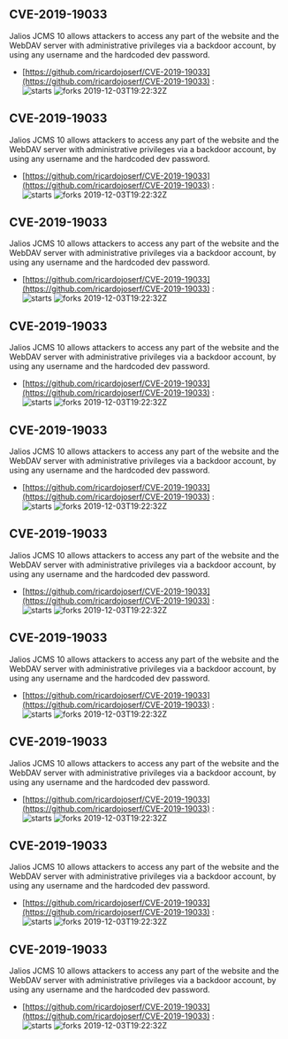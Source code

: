 ## CVE-2019-19033
 Jalios JCMS 10 allows attackers to access any part of the website and the WebDAV server with administrative privileges via a backdoor account, by using any username and the hardcoded dev password.

- [https://github.com/ricardojoserf/CVE-2019-19033](https://github.com/ricardojoserf/CVE-2019-19033) :  
![starts](https://img.shields.io/github/stars/ricardojoserf/CVE-2019-19033.svg) 
![forks](https://img.shields.io/github/forks/ricardojoserf/CVE-2019-19033.svg) 
2019-12-03T19:22:32Z

## CVE-2019-19033
 Jalios JCMS 10 allows attackers to access any part of the website and the WebDAV server with administrative privileges via a backdoor account, by using any username and the hardcoded dev password.

- [https://github.com/ricardojoserf/CVE-2019-19033](https://github.com/ricardojoserf/CVE-2019-19033) :  
![starts](https://img.shields.io/github/stars/ricardojoserf/CVE-2019-19033.svg) 
![forks](https://img.shields.io/github/forks/ricardojoserf/CVE-2019-19033.svg) 
2019-12-03T19:22:32Z

## CVE-2019-19033
 Jalios JCMS 10 allows attackers to access any part of the website and the WebDAV server with administrative privileges via a backdoor account, by using any username and the hardcoded dev password.

- [https://github.com/ricardojoserf/CVE-2019-19033](https://github.com/ricardojoserf/CVE-2019-19033) :  
![starts](https://img.shields.io/github/stars/ricardojoserf/CVE-2019-19033.svg) 
![forks](https://img.shields.io/github/forks/ricardojoserf/CVE-2019-19033.svg) 
2019-12-03T19:22:32Z

## CVE-2019-19033
 Jalios JCMS 10 allows attackers to access any part of the website and the WebDAV server with administrative privileges via a backdoor account, by using any username and the hardcoded dev password.

- [https://github.com/ricardojoserf/CVE-2019-19033](https://github.com/ricardojoserf/CVE-2019-19033) :  
![starts](https://img.shields.io/github/stars/ricardojoserf/CVE-2019-19033.svg) 
![forks](https://img.shields.io/github/forks/ricardojoserf/CVE-2019-19033.svg) 
2019-12-03T19:22:32Z

## CVE-2019-19033
 Jalios JCMS 10 allows attackers to access any part of the website and the WebDAV server with administrative privileges via a backdoor account, by using any username and the hardcoded dev password.

- [https://github.com/ricardojoserf/CVE-2019-19033](https://github.com/ricardojoserf/CVE-2019-19033) :  
![starts](https://img.shields.io/github/stars/ricardojoserf/CVE-2019-19033.svg) 
![forks](https://img.shields.io/github/forks/ricardojoserf/CVE-2019-19033.svg) 
2019-12-03T19:22:32Z

## CVE-2019-19033
 Jalios JCMS 10 allows attackers to access any part of the website and the WebDAV server with administrative privileges via a backdoor account, by using any username and the hardcoded dev password.

- [https://github.com/ricardojoserf/CVE-2019-19033](https://github.com/ricardojoserf/CVE-2019-19033) :  
![starts](https://img.shields.io/github/stars/ricardojoserf/CVE-2019-19033.svg) 
![forks](https://img.shields.io/github/forks/ricardojoserf/CVE-2019-19033.svg) 
2019-12-03T19:22:32Z

## CVE-2019-19033
 Jalios JCMS 10 allows attackers to access any part of the website and the WebDAV server with administrative privileges via a backdoor account, by using any username and the hardcoded dev password.

- [https://github.com/ricardojoserf/CVE-2019-19033](https://github.com/ricardojoserf/CVE-2019-19033) :  
![starts](https://img.shields.io/github/stars/ricardojoserf/CVE-2019-19033.svg) 
![forks](https://img.shields.io/github/forks/ricardojoserf/CVE-2019-19033.svg) 
2019-12-03T19:22:32Z

## CVE-2019-19033
 Jalios JCMS 10 allows attackers to access any part of the website and the WebDAV server with administrative privileges via a backdoor account, by using any username and the hardcoded dev password.

- [https://github.com/ricardojoserf/CVE-2019-19033](https://github.com/ricardojoserf/CVE-2019-19033) :  
![starts](https://img.shields.io/github/stars/ricardojoserf/CVE-2019-19033.svg) 
![forks](https://img.shields.io/github/forks/ricardojoserf/CVE-2019-19033.svg) 
2019-12-03T19:22:32Z

## CVE-2019-19033
 Jalios JCMS 10 allows attackers to access any part of the website and the WebDAV server with administrative privileges via a backdoor account, by using any username and the hardcoded dev password.

- [https://github.com/ricardojoserf/CVE-2019-19033](https://github.com/ricardojoserf/CVE-2019-19033) :  
![starts](https://img.shields.io/github/stars/ricardojoserf/CVE-2019-19033.svg) 
![forks](https://img.shields.io/github/forks/ricardojoserf/CVE-2019-19033.svg) 
2019-12-03T19:22:32Z

## CVE-2019-19033
 Jalios JCMS 10 allows attackers to access any part of the website and the WebDAV server with administrative privileges via a backdoor account, by using any username and the hardcoded dev password.

- [https://github.com/ricardojoserf/CVE-2019-19033](https://github.com/ricardojoserf/CVE-2019-19033) :  
![starts](https://img.shields.io/github/stars/ricardojoserf/CVE-2019-19033.svg) 
![forks](https://img.shields.io/github/forks/ricardojoserf/CVE-2019-19033.svg) 
2019-12-03T19:22:32Z

